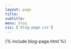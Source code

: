 ```yaml
---
layout: page
title: 
subtitle:
menu: blog
css: ['blog-page.css']
---
```

{% include blog-page.html %}